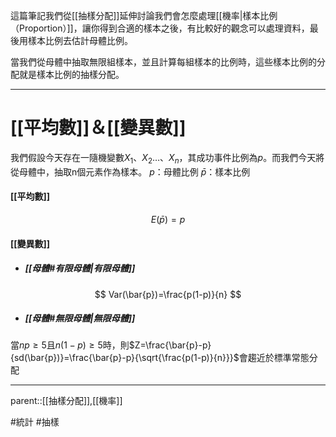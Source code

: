 這篇筆記我們從[[抽樣分配]]延伸討論我們會怎麼處理[[機率|樣本比例（Proportion）]]，讓你得到合適的樣本之後，有比較好的觀念可以處理資料，最後用樣本比例去估計母體比例。

當我們從母體中抽取無限組樣本，並且計算每組樣本的比例時，這些樣本比例的分配就是樣本比例的抽樣分配。
- - -
# [[平均數]]＆[[變異數]]
我們假設今天存在一隨機變數$X_1、X_2\ldots、X_n$，其成功事件比例為$p$。而我們今天將從母體中，抽取n個元素作為樣本。
$p$：母體比例
$\bar{p}$：樣本比例
#### [[平均數]]
$$E(\bar{p})=p$$

#### [[變異數]]
- ##### [[母體#有限母體|有限母體]]
$$
Var(\bar{p})=\frac{p(1-p)}{n}
$$
- ##### [[母體#無限母體|無限母體]]
當$np\geq 5$且$n(1-p)\geq 5$時，則$Z=\frac{\bar{p}-p}{sd(\bar{p})}=\frac{\bar{p}-p}{\sqrt{\frac{p(1-p)}{n}}}$會趨近於標準常態分配
- - -
parent::[[抽樣分配]],[[機率]]

#統計 #抽樣 